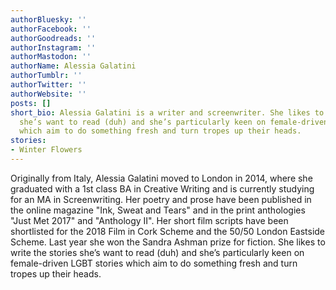 ```yaml
---
authorBluesky: ''
authorFacebook: ''
authorGoodreads: ''
authorInstagram: ''
authorMastodon: ''
authorName: Alessia Galatini
authorTumblr: ''
authorTwitter: ''
authorWebsite: ''
posts: []
short_bio: Alessia Galatini is a writer and screenwriter. She likes to write the stories
  she’s want to read (duh) and she’s particularly keen on female-driven LGBT stories
  which aim to do something fresh and turn tropes up their heads.
stories:
- Winter Flowers
---
```


Originally from Italy, Alessia Galatini moved to London in 2014, where she graduated with a 1st class BA in Creative Writing and is currently studying for an MA in Screenwriting.
Her poetry and prose have been published in the online magazine "Ink, Sweat and Tears" and in the print anthologies "Just Met 2017" and "Anthology II". Her short film scripts have been shortlisted for the 2018 Film in Cork Scheme and the 50/50 London Eastside Scheme. Last year she won the Sandra Ashman prize for fiction.
She likes to write the stories she’s want to read (duh) and she’s particularly keen on female-driven LGBT stories which aim to do something fresh and turn tropes up their heads.